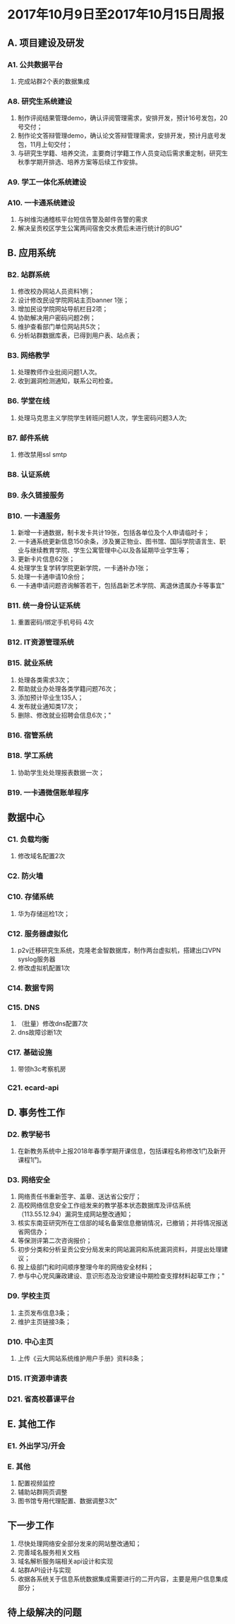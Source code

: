 # 2017年10月9日至2017年10月15日周报

## A. 项目建设及研发

### A1. 公共数据平台

1. 完成站群2个表的数据集成

### A8. 研究生系统建设

1. 制作评阅结果管理demo，确认评阅管理需求，安排开发，预计16号发包，20号交付；
2. 制作论文答辩管理demo，确认论文答辩管理需求，安排开发，预计月底号发包，11月上旬交付；
3. 与研究生学籍、培养交流，主要商讨学籍工作人员变动后需求重定制，研究生秋季学期开排选、培养方案等后续工作安排。

### A9. 学工一体化系统建设

### A10. 一卡通系统建设

1. 与树维沟通稽核平台短信告警及邮件告警的需求
2. 解决呈贡校区学生公寓两间宿舍交水费后未进行统计的BUG"

## B. 应用系统
### B2. 站群系统

1. 修改校办网站人员资料1例；
2. 设计修改民设学院网站主页banner 1张；
3. 增加民设学院网站导航栏目2项；
4. 协助解决用户密码问题2例；
5. 维护查看部门单位网站共5次；
6. 分析站群数据库表，已得到用户表、站点表；

### B3. 网络教学

1. 处理教师作业批阅问题1人次。
2. 收到漏洞检测通知，联系公司检查。

### B6. 学堂在线

1. 处理马克思主义学院学生转班问题1人次，学生密码问题3人次;

### B7. 邮件系统

1. 修改禁用ssl smtp

### B8. 认证系统


### B9. 永久链接服务

### B10. 一卡通服务

1. 新增一卡通数据，制卡发卡共计19张，包括各单位及个人申请临时卡；
2. 一卡通系统更新信息150余条，涉及黉正物业、图书馆、国际学院语言生、职业与继续教育学院、学生公寓管理中心以及各延期毕业学生等；
3. 更新卡片信息62张；
4. 处理学生复学转学院更新学院，一卡通补办1张；
6. 处理一卡通申请10余份；
7. 一卡通申请问题咨询解答若干，包括昌新艺术学院、离退休遗属办卡等事宜"

### B11. 统一身份认证系统

1. 重置密码/绑定手机号码 4次


### B12. IT资源管理系统


### B15. 就业系统

1. 处理各类需求3次；
2. 帮助就业办处理各类学籍问题76次；
3. 添加预计毕业生135人；
4. 发布就业通知类17次；
5. 删除、修改就业招聘会信息6次；"

### B16. 宿管系统

### B18. 学工系统

1. 协助学生处处理报表数据一次；

### B19. 一卡通微信账单程序



## 数据中心

### C1. 负载均衡

1. 修改域名配置2次

### C2. 防火墙


### C10. 存储系统

1. 华为存储巡检1次；

### C12. 服务器虚拟化

1. p2v迁移研究生系统，克隆老金智数据库，制作两台虚拟机，搭建出口VPN syslog服务器
2. 修改虚拟机配置1次

### C14. 数据专网


### C15. DNS

1. （批量）修改dns配置7次
2. dns故障诊断1次

### C17. 基础设施

1. 带领h3c考察机房

### C21. ecard-api

## D. 事务性工作

### D2. 教学秘书

1. 在新教务系统中上报2018年春季学期开课信息，包括课程名称修改1门及新开课程1门。

### D3. 网络安全

1. 网络责任书重新签字、盖章、送达省公安厅；
2. 高校网络信息安全工作组发来的教学基本状态数据库及评估系统（113.55.12.94）漏洞生成网站整改通知；
3. 核实东南亚研究所在工信部的域名备案信息撤销情况，已撤销；并将情况报送省网信办；
4. 等保测评第二次咨询报价；
5. 初步分类和分析呈贡公安分局发来的网站漏洞和系统漏洞资料，并提出处理建议；
6. 按上级部门和时间顺序整理今年的网络安全材料；
7. 参与中心党风廉政建设、意识形态及治安建设中期检查支撑材料起草工作；"

### D9. 学校主页

1. 主页发布信息3条；
2. 维护主页链接3条；

### D10. 中心主页

1. 上传《云大网站系统维护用户手册》资料8条；

### D15. IT资源申请表

### D21. 省高校慕课平台


## E. 其他工作
### E1. 外出学习/开会


### E. 其他

1. 配置视频监控
2. 辅助站群网页调整
3. 图书馆专用代理配置、数据调整3次"


## 下一步工作

1. 尽快处理网络安全部分发来的网站整改通知；
2. 完善域名服务相关文档
3. 域名解析服务端相关api设计和实现
4. 站群API设计与实现
5. 收据各系统关于信息系统数据集成需要进行的二开内容，主要是用户信息集成部分；

## 待上级解决的问题